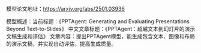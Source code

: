模型论文地址：https://arxiv.org/abs/2501.03936

模型概述：当前标题：《PPTAgent: Generating and Evaluating Presentations Beyond Text-to-Slides》
中文文章标题：《PPTAgent：超越文本到幻灯片的演示文稿生成和评估》
文章内容：提出PPTAgent模型，能生成包含文本、图像和布局的演示文稿，并实现自动评估，提高生成质量。
